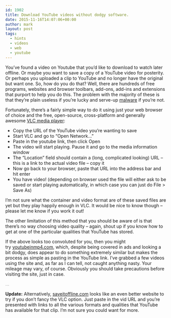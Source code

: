 ```yaml
---
id: 1902
title: Download YouTube videos without dodgy software.
date: 2015-11-16T14:07:06+00:00
author: mark
layout: post
tags:
  - hints
  - videos
  - web
  - youtube
---
```

You&#8217;ve found a video on Youtube that you&#8217;d like to download to watch later offline. Or maybe you want to save a copy of a YouTube video for posterity. Or perhaps you uploaded a clip to YouTube and no longer have the original but want one. So, how do you do that? Well, there are hundreds of free programs, websites and browser toolbars, add-ons, add-ins and extensions that purport to help you do this. The problem with the majority of these is that they&#8217;re plain useless if you&#8217;re lucky and serve-up [malware](https://en.wikipedia.org/wiki/Malware) if you&#8217;re not.

Fortunately, there&#8217;s a fairly simple way to do it using just your web browser of choice and the free, open-source, cross-platform and generally awesome [VLC media player](http://www.videolan.org/vlc/):

  * Copy the URL of the YouTube video you&#8217;re wanting to save
  * Start VLC and go to &#8220;Open Network&#8230;&#8221;
  * Paste in the youtube link, then click Open
  * The video will start playing. Pause it and go to the media information window
  * The &#8220;Location&#8221; field should contain a (long, complicated looking) URL &#8211; this is a link to the actual video file &#8211; copy it
  * Now go back to your browser, paste that URL into the address bar and hit enter
  * You have video! (depending on browser used the file will either ask to be saved or start playing automatically, in which case you can just do File > Save As)

I&#8217;m not sure what the container and video format are of these saved files are yet but they play happily enough in VLC. It would be nice to know though &#8211; please let me know if you work it out!

The other limitation of this method that you should be aware of is that there&#8217;s no way choosing video quality &#8211; again, shout up if you know how to get at one of the particular qualities that YouTube has stored.

If the above looks too convoluted for you, then you might try [youtubeinmp4.com](http://youtubeinmp4.com/), which, despite being covered in ads and looking a bit dodgy, does appear to do something extremely similar but makes the process as simple as pasting in the YouTube link. I&#8217;ve grabbed a few videos using the site and, as far as I can tell, not caught anything nasty. Your mileage may vary, of course. Obviously you should take precautions before visiting the site, just in case.

<span style="color: #999999;">&#8230;</span>

**Update:** Alternatively, [saveitoffline.com](http://www.saveitoffline.com) looks like an even better website to try if you don&#8217;t fancy the VLC option. Just paste in the vid URL and you&#8217;re presented with links to all the various formats and qualities that YouTube has available for that clip. I&#8217;m not sure you could want for more.

